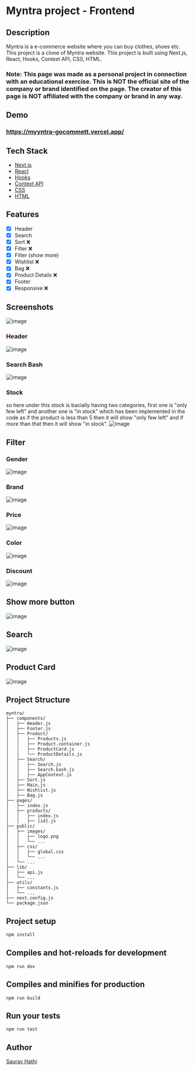 
# Myntra project - Frontend

## Description

Myntra is a e-commerce website where you can buy clothes, shoes etc. This project is a clone of Myntra website. This project is built using Next.js, React, Hooks, Context API, CSS, HTML.

### Note: This page was made as a personal project in connection with an educational exercise. This is NOT the official site of the company or brand identified on the page. The creator of this page is NOT affiliated with the company or brand in any way.


## Demo
### https://myyntra-gocommett.vercel.app/

## Tech Stack

- [Next.js](https://nextjs.org/)
- [React](https://reactjs.org/)
- [Hooks](https://reactjs.org/docs/hooks-intro.html)
- [Context API](https://reactjs.org/docs/context.html)
- [CSS](https://developer.mozilla.org/en-US/docs/Web/CSS)
- [HTML](https://developer.mozilla.org/en-US/docs/Web/HTML)

## Features

- [x] Header
- [x] Search
- [x] Sort ❌
- [x] Filter ❌
- [x] Filter (show more)
- [x] Wishlist ❌
- [x] Bag ❌
- [x] Product Details ❌
- [x] Footer
- [x] Responsive ❌

## Screenshots

![image](https://user-images.githubusercontent.com/61316762/232858752-d11e95c6-54cc-41fb-a3d2-3be99797a9c6.png)

### Header
![image](https://user-images.githubusercontent.com/61316762/232858851-adcc0f24-43bd-4ce4-b90a-0a9e5ade4c7a.png)

### Search Bash
![image](https://user-images.githubusercontent.com/61316762/232858947-36135d04-8de8-4333-8331-1ba66cae24dd.png)

### Stock
so here under this stock is bacially having two categories, first one is "only few left" and another one is "in stock" which has been implemented in the code as if the product is less than 5 then it will show "only few left" and if more than that then it will show "in stock". 
![image](https://user-images.githubusercontent.com/61316762/232864526-a0568c03-88dd-4158-a59b-eaaa6846cbdb.png)

## Filter
### Gender
![image](https://user-images.githubusercontent.com/61316762/232859109-082b1239-9b2a-4b33-b5d0-3a82b8b86f3b.png)

### Brand
![image](https://user-images.githubusercontent.com/61316762/232859154-da67ddd4-0f47-4b19-b03b-3f12bf983242.png)

### Price
![image](https://user-images.githubusercontent.com/61316762/232859229-8f8ee403-8b30-4817-af07-86b02e9fc390.png)

### Color
![image](https://user-images.githubusercontent.com/61316762/232859315-69811f9c-42a7-42e0-aefd-932fb10b4354.png)

### Discount
![image](https://user-images.githubusercontent.com/61316762/232859401-b83023a0-2afe-4da2-8bf5-6e53bb3b6a15.png)

## Show more button
![image](https://user-images.githubusercontent.com/61316762/232859581-5a457eb2-8f46-472a-9786-b0d3c24c8db2.png)

## Search

![image](https://user-images.githubusercontent.com/61316762/232859689-5fc41033-e409-48a5-8f4a-b3367aad5ab1.png)

## Product Card

![image](https://user-images.githubusercontent.com/61316762/232859891-75d1e784-84e6-43cd-9dcc-b8d1ae2b1c83.png)

## Project Structure

```
myntra/
├── components/
│   ├── Header.js
│   ├── Footer.js
│   ├── Product/
│   │   ├── Products.js
│   │   ├── Product.container.js
│   │   ├── ProductCard.js
│   |   └── ProductDetails.js
│   ├── Search/
│   │   ├── Search.js
│   │   ├── Search.bash.js
│   │   ├── AppContext.js
│   ├── Sort.js
│   ├── Main.js
│   ├── Wishlist.js
│   ├── Bag.js
├── pages/
│   ├── index.js
│   ├── products/
│   │   ├── index.js
│   │   ├── [id].js
├── public/
│   ├── images/
│   │   ├── logo.png
│   │   └── ...
│   ├── css/
│   │   ├── global.css
│   │   └── ...
│   └── ...
├── lib/
│   ├── api.js
│   └── ...
├── utils/
│   ├── constants.js
│   └── ...
├── next.config.js
└── package.json
```

## Project setup

```bash
npm install
```

## Compiles and hot-reloads for development

```
npm run dev
```

## Compiles and minifies for production

```
npm run build
```

## Run your tests

```
npm run test
```

## Author

[Saurav Hathi](https://github.com/sauravhathi)

